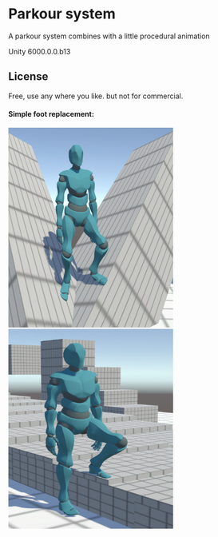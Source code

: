# Parkour system

A parkour system combines with a little procedural animation

Unity 6000.0.0.b13

## License

Free, use any where you like. but not for commercial.

#### Simple foot replacement:

<img src="/ShowCase/FootReplacement1.png" alt="drawing" width="330" height="400"/>
<img src="/ShowCase/FootReplacement2.png" alt="drawing" width="330" height="400"/>
